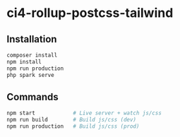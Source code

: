# ci4-rollup-postcss-tailwind

## Installation

```bash
composer install
npm install
npm run production
php spark serve
```

## Commands

```bash
npm start            # Live server + watch js/css
npm run build        # Build js/css (dev)
npm run production   # Build js/css (prod)
```
